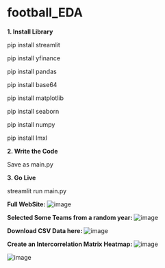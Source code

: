 # football_EDA

**1. Install Library**

pip install streamlit

pip install yfinance

pip install pandas

pip install base64

pip install matplotlib

pip install seaborn

pip install numpy

pip install lmxl


**2. Write the Code**

Save as main.py


**3. Go Live**

streamlit run main.py

**Full WebSite:**
![image](https://user-images.githubusercontent.com/68965506/229302616-ee625199-21ac-4809-959a-89e5d2063f46.png)

**Selected Some Teams from a random year:**
![image](https://user-images.githubusercontent.com/68965506/229302646-f8a4d8e0-6f23-4845-9a63-5ae3678e765c.png)

**Download CSV Data here:**
![image](https://user-images.githubusercontent.com/68965506/229302665-b97d46c9-72cd-4d49-b98d-eefdedf2a138.png)

**Create an Intercorrelation Matrix Heatmap:**
![image](https://user-images.githubusercontent.com/68965506/229302731-9c6a6db6-04c6-4a3b-a5fa-bbde4d959f59.png)

![image](https://user-images.githubusercontent.com/68965506/229302703-319fc877-72f5-4f34-96fd-687a34d68d15.png)


